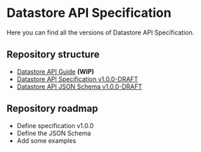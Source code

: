 # Datastore API Specification

Here you can find all the versions of Datastore API Specification.

## Repository structure

- [Datastore API Guide]() **(WIP)**
- [Datastore API Specification v1.0.0-DRAFT](./versions/1.0.0-DRAFT.md)
- [Datastore API JSON Schema v1.0.0-DRAFT](./schemas/v1.0.0-DRAFT/docs/html/schema.html)

## Repository roadmap

- Define specification v1.0.0
- Define the JSON Schema
- Add some examples